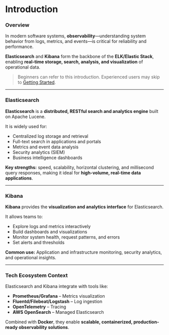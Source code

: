 # Introduction

### Overview

In modern software systems, **observability**—understanding system behavior from logs, metrics, and events—is critical for reliability and performance.

**Elasticsearch** and **Kibana** form the backbone of the **ELK/Elastic Stack**, enabling **real-time storage, search, analysis, and visualization** of operational data.

> Beginners can refer to this introduction. Experienced users may skip to [Getting Started](gettingStarted.md).

---

### Elasticsearch

**Elasticsearch** is a **distributed, RESTful search and analytics engine** built on Apache Lucene.

It is widely used for:

* Centralized log storage and retrieval
* Full-text search in applications and portals
* Metrics and event data analysis
* Security analytics (SIEM)
* Business intelligence dashboards

**Key strengths:** speed, scalability, horizontal clustering, and millisecond query responses, making it ideal for **high-volume, real-time data applications**.

---

### Kibana

**Kibana** provides the **visualization and analytics interface** for Elasticsearch.

It allows teams to:

* Explore logs and metrics interactively
* Build dashboards and visualizations
* Monitor system health, request patterns, and errors
* Set alerts and thresholds

**Common use:** Application and infrastructure monitoring, security analytics, and operational insights.

---

### Tech Ecosystem Context

Elasticsearch and Kibana integrate with tools like:

* **Prometheus/Grafana** – Metrics visualization
* **Fluentd/Filebeat/Logstash** – Log ingestion
* **OpenTelemetry** – Tracing
* **AWS OpenSearch** – Managed Elasticsearch

Combined with **Docker**, they enable **scalable, containerized, production-ready observability solutions**.


